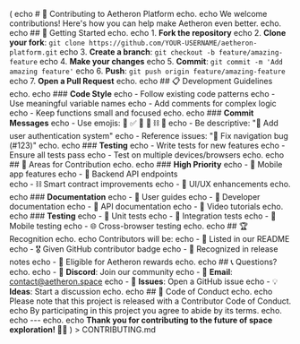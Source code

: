 (
echo # 🤝 Contributing to Aetheron Platform
echo.
echo We welcome contributions! Here's how you can help make Aetheron even better.
echo.
echo ## 🚀 Getting Started
echo.
echo 1. **Fork the repository**
echo 2. **Clone your fork**: `git clone https://github.com/YOUR-USERNAME/aetheron-platform.git`
echo 3. **Create a branch**: `git checkout -b feature/amazing-feature`
echo 4. **Make your changes**
echo 5. **Commit**: `git commit -m 'Add amazing feature'`
echo 6. **Push**: `git push origin feature/amazing-feature`
echo 7. **Open a Pull Request**
echo.
echo ## 📋 Development Guidelines
echo.
echo ### **Code Style**
echo - Follow existing code patterns
echo - Use meaningful variable names
echo - Add comments for complex logic
echo - Keep functions small and focused
echo.
echo ### **Commit Messages**
echo - Use emojis: 🚀 ✅ 🔧 📱 ⛓️ 📖
echo - Be descriptive: "🚀 Add user authentication system"
echo - Reference issues: "🔧 Fix navigation bug (#123)"
echo.
echo ### **Testing**
echo - Write tests for new features
echo - Ensure all tests pass
echo - Test on multiple devices/browsers
echo.
echo ## 🎯 Areas for Contribution
echo.
echo ### **High Priority**
echo - 📱 Mobile app features
echo - 🔧 Backend API endpoints  
echo - ⛓️ Smart contract improvements
echo - 🎨 UI/UX enhancements
echo.
echo ### **Documentation**
echo - 📖 User guides
echo - 🔧 Developer documentation
echo - 📝 API documentation
echo - 🎥 Video tutorials
echo.
echo ### **Testing**
echo - 🧪 Unit tests
echo - 🔗 Integration tests
echo - 📱 Mobile testing
echo - 🌐 Cross-browser testing
echo.
echo ## 🏆 Recognition
echo.
echo Contributors will be:
echo - 📜 Listed in our README
echo - 🎖️ Given GitHub contributor badge
echo - 🌟 Recognized in release notes
echo - 🎁 Eligible for Aetheron rewards
echo.
echo ## 📞 Questions?
echo.
echo - 💬 **Discord**: Join our community
echo - 📧 **Email**: contact@aetheron.space
echo - 🐛 **Issues**: Open a GitHub issue
echo - 💡 **Ideas**: Start a discussion
echo.
echo ## 📄 Code of Conduct
echo.
echo Please note that this project is released with a Contributor Code of Conduct. 
echo By participating in this project you agree to abide by its terms.
echo.
echo ---
echo.
echo **Thank you for contributing to the future of space exploration! 🌌🚀**
) > CONTRIBUTING.md
